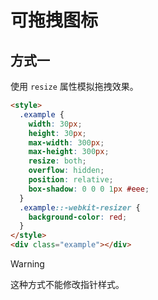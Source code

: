 # 可拖拽图标

<style module>
  .example1 {
    width: 20px;
    height: 20px;
    max-width: 300px;
    max-height: 300px;
    resize: both;
    overflow: hidden;
    position: relative;
    box-shadow: 0 0 0 1px #eee;
  }
  .example1::-webkit-resizer {
    background-color: red;
  }
</style>

## 方式一

使用 `resize` 属性模拟拖拽效果。

<div class='docs-example'>
  <div :class="$style.example1"></div>
</div>

```html {7,12}
<style>
  .example {
    width: 30px;
    height: 30px;
    max-width: 300px;
    max-height: 300px;
    resize: both;
    overflow: hidden;
    position: relative;
    box-shadow: 0 0 0 1px #eee;
  }
  .example::-webkit-resizer {
    background-color: red;
  }
</style>
<div class="example"></div>
```

> [!WARNING]
> 这种方式不能修改指针样式。
